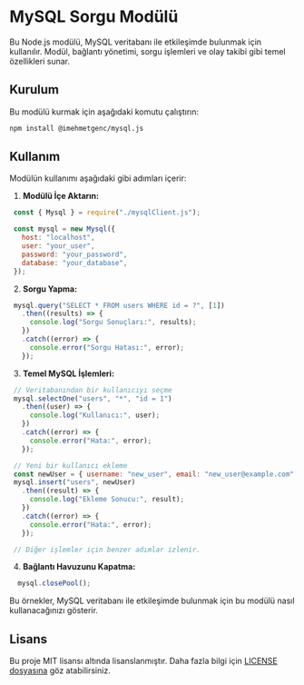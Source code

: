# MySQL Sorgu Modülü

Bu Node.js modülü, MySQL veritabanı ile etkileşimde bulunmak için kullanılır. Modül, bağlantı yönetimi, sorgu işlemleri ve olay takibi gibi temel özellikleri sunar.

## Kurulum

Bu modülü kurmak için aşağıdaki komutu çalıştırın:

```bash
npm install @imehmetgenc/mysql.js
```

## Kullanım

Modülün kullanımı aşağıdaki gibi adımları içerir:

1. **Modülü İçe Aktarın:**

```javascript
 const { Mysql } = require("./mysqlClient.js");

 const mysql = new Mysql({
   host: "localhost",
   user: "your_user",
   password: "your_password",
   database: "your_database",
 });
```

2. **Sorgu Yapma:**

```javascript
 mysql.query("SELECT * FROM users WHERE id = ?", [1])
   .then((results) => {
     console.log("Sorgu Sonuçları:", results);
   })
   .catch((error) => {
     console.error("Sorgu Hatası:", error);
   });
```

3. **Temel MySQL İşlemleri:**

```javascript
 // Veritabanından bir kullanıcıyı seçme
 mysql.selectOne("users", "*", "id = 1")
   .then((user) => {
     console.log("Kullanıcı:", user);
   })
   .catch((error) => {
     console.error("Hata:", error);
   });

 // Yeni bir kullanıcı ekleme
 const newUser = { username: "new_user", email: "new_user@example.com" };
 mysql.insert("users", newUser)
   .then((result) => {
     console.log("Ekleme Sonucu:", result);
   })
   .catch((error) => {
     console.error("Hata:", error);
   });

 // Diğer işlemler için benzer adımlar izlenir.
```

4. **Bağlantı Havuzunu Kapatma:**

```javascript
  mysql.closePool();
```

Bu örnekler, MySQL veritabanı ile etkileşimde bulunmak için bu modülü nasıl kullanacağınızı gösterir.

## Lisans

Bu proje MIT lisansı altında lisanslanmıştır. Daha fazla bilgi için [LICENSE dosyasına](LICENSE) göz atabilirsiniz.

